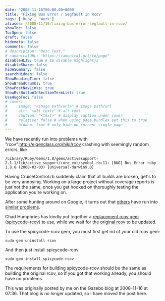```yaml
---
date: '2008-11-16T00:00:00+0000'
title: 'Fixing Bus Error / Segfault in Rcov'
tags: ['Ruby', 'Work']
aliases: /2008/11/16/fixing-bus-error-segfault-in-rcov/
showToc: false
TocOpen: false
draft: false
hidemeta: false
comments: false
# description: "Desc Text."
# canonicalURL: "https://canonical.url/to/page"
disableHLJS: true # to disable highlightjs
disableShare: false
hideSummary: false
searchHidden: false
ShowReadingTime: false
ShowBreadCrumbs: true
ShowPostNavLinks: true
ShowRssButtonInSectionTermList: true
UseHugoToc: false
# cover:
#     image: "<image path/url>" # image path/url
#     alt: "<alt text>" # alt text
#     caption: "<text>" # display caption under cover
#     relative: false # when using page bundles set this to true
#     hidden: true # only hide on current single page
---
```


We have recently run into problems with "rcov":http://eigenclass.org/hiki/rcov crashing with seemingly random errors, like

``` shell
/Library/Ruby/Gems/1.8/gems/activesupport-2.1.1/lib/active_support/core_ext/symbol.rb:11: [BUG] Bus Error ruby 1.8.6 (2008-03-03) [universal-darwin9.0]
```

Having CruiseControl.rb suddenly claim that all builds are broken, get's to be very annoying. Working on a large project without coverage reports is just not the same, once you get hooked on thoroughly testing the application you're working on.

After some hunting around on Google, it turns out that [others](http://eigenclass.org/hiki/rcov-0.8.1) have run into [similar problems](http://rspec.lighthouseapp.com/projects/5645/tickets/309-fix-for-rcov-segfault).

Chad Humphries has kindly put together a [replacement rcov gem (spicycode-rcov)](http://github.com/spicycode/rcov/tree/master) to use, while we wait for [the original rcov](http://eigenclass.org/hiki/rcov) to be updated.

To use the spicycode-rcov gem, you must first get rid of your old rcov gem:

``` shell
sudo gem uninstall rcov
```

And then just install spicycode-rcov

``` shell
sudo gem install spicycode-rcov
```

The requirements for building spicycode-rcov should be the same as building the original rcov, so if you got that working already, you should have no problems.

This was originally posted by me on the Gazebo blog at 2008-11-16 at 07:36. That blog is no longer updated, so I have moved the post here.
